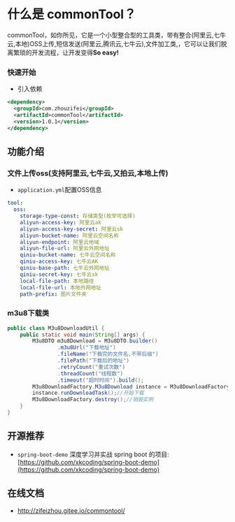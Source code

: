 # 什么是 commonTool？
commonTool，如你所见，它是一个小型整合型的工具类，带有整合(阿里云,七牛云,本地)OSS上传,短信发送(阿里云,腾讯云,七牛云),文件加工类,，它可以让我们脱离繁琐的开发流程，让开发变得**So easy!**

### 快速开始

- 引入依赖
```xml
<dependency>
  <groupId>com.zhouzifei</groupId>
  <artifactId>commonTool</artifactId>
  <version>1.0.1</version>
</dependency>
```

## 功能介绍
### 文件上传oss(支持阿里云,七牛云,又拍云,本地上传)
- `application.yml`配置OSS信息
```yml
tool:
  oss:
    storage-type-const: 存储类型(枚举可选择)
    aliyun-access-key: 阿里云ak
    aliyun-access-key-secret: 阿里云sk
    aliyun-bucket-name: 阿里云空间名称
    aliyun-endpoint: 阿里云地域
    aliyun-file-url: 阿里云外网地址
    qiniu-bucket-name: 七牛云空间名称
    qiniu-access-key: 七牛云AK
    qiniu-base-path: 七牛云外网地址
    qiniu-secret-key: 七牛云sk
    local-file-path: 本地路径
    local-file-url: 本地外网地址
    path-prefix: 图片文件夹
```
### m3u8下载类
```java
public class M3u8DownloadUtil {
    public static void main(String[] args) {
        M3u8DTO m3u8Download = M3u8DTO.builder()
                .m3u8Url("下载地址")
                .fileName("下载完的文件名,不带后缀")
                .filePath("下载后的地址")
                .retryCount("重试次数")
                .threadCount("线程数")
                .timeout("超时时间").build();
        M3u8DownloadFactory.M3u8Download instance = M3u8DownloadFactory.getInstance(m3u8Download);
        instance.runDownloadTask();//开始下载
        M3u8DownloadFactory.destroy();//销毁实例
    }
}
```

## 开源推荐
- `spring-boot-demo` 深度学习并实战 spring boot 的项目: [https://github.com/xkcoding/spring-boot-demo](https://github.com/xkcoding/spring-boot-demo)

## 在线文档
- <a href = "http://zifeizhou.gitee.io/commontool/">http://zifeizhou.gitee.io/commontool/</a>
